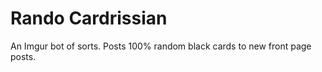 Rando Cardrissian
=================

An Imgur bot of sorts. Posts 100% random black cards to new front page posts.
